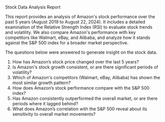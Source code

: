 Stock Data Analysis Report

This report provides an analysis of Amazon's stock performance over the past 5 years (August 2019 to August 22, 2024). It includes a detailed examination of the Relative Strength Index (RSI) to evaluate stock trends and volatility. We also compare Amazon's performance with key competitors like Walmart, eBay, and Alibaba, and analyze how it stands against the S&P 500 index for a broader market perspective.

The questions below were answered to generate insight on the stock data.

1. How has Amazon’s stock price changed over the last 5 years?
2. Is Amazon's stock growth consistent, or are there significant periods of volatility?
3. Which of Amazon's competitors (Walmart, eBay, Alibaba) has shown the most similar growth pattern?
4. How does Amazon’s stock performance compare with the S&P 500 index?
5. Has Amazon consistently outperformed the overall market, or are there periods where it lagged behind?
6. What does Amazon’s correlation with the S&P 500 reveal about its sensitivity to overall market movements?